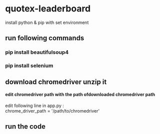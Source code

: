 # quotex-leaderboard
install python & pip with set environment

## run following commands
### pip install beautifulsoup4
### pip install selenium

## download chromedriver unzip it
#### edit chromedriver path with the path ofdownloaded chromedriver path
edit following line in app.py : <br>
chrome_driver_path = '/path/to/chromedriver'

## run the code


